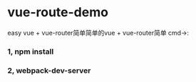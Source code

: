 # vue-route-demo
easy vue + vue-router简单简单的vue + vue-router简单
cmd->:
### 1, npm install
### 2, webpack-dev-server

